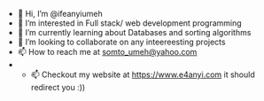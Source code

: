 - 👋 Hi, I’m @ifeanyiumeh
- 👀 I’m interested in Full stack/ web development programming
- 🌱 I’m currently learning about Databases and sorting algorithms
- 💞️ I’m looking to collaborate on any inteereesting projects
- 📫 How to reach me at somto_umeh@yahoo.com
- - 📫 Checkout my website at https://www.e4anyi.com it should redirect you :)) 

<!---
ifeanyiumeh/ifeanyiumeh is a ✨ special ✨ repository because its `README.md` (this file) appears on your GitHub profile.
You can click the Preview link to take a look at your changes.
--->

